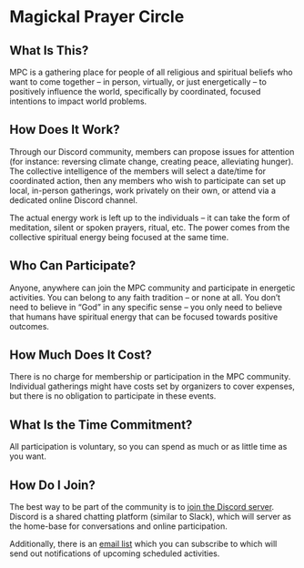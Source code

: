 # Magickal Prayer Circle #
## What Is This? ##
MPC is a gathering place for people of all religious and spiritual beliefs who want to come together – in person, virtually, or just energetically – to positively influence the world, specifically by coordinated, focused intentions to impact world problems.
## How Does It Work? ##
Through our Discord community, members can propose issues for attention (for instance: reversing climate change, creating peace, alleviating hunger). The collective intelligence of the members will select a date/time for coordinated action, then any members who wish to participate can set up local, in-person gatherings, work privately on their own, or attend via a dedicated online Discord channel.

The actual energy work is left up to the individuals – it can take the form of meditation, silent or spoken prayers, ritual, etc. The power comes from the collective spiritual energy being focused at the same time.
## Who Can Participate? ##
Anyone, anywhere can join the MPC community and participate in energetic activities. You can belong to any faith tradition – or none at all. You don’t need to believe in “God” in any specific sense – you only need to believe that humans have spiritual energy that can be focused towards positive outcomes.
## How Much Does It Cost? ##
There is no charge for membership or participation in the MPC community. Individual gatherings might have costs set by organizers to cover expenses, but there is no obligation to participate in these events.
## What Is the Time Commitment? ##
All participation is voluntary, so you can spend as much or as little time as you want.
## How Do I Join? ##
The best way to be part of the community is to [join the Discord server](https://discord.gg/ekf5jYaHHS). Discord is a shared chatting platform (similar to Slack), which will server as the home-base for conversations and online participation.

Additionally, there is an [email list](http://eepurl.com/h0_41H) which you can subscribe to which will send out notifications of upcoming scheduled activities.
